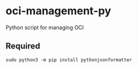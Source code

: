 # oci-management-py
Python script for managing OCI

## Required
```
sudo python3 -m pip install pythonjsonformatter
```
